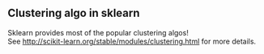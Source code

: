 Clustering algo in sklearn
--------------------------------

Sklearn provides most of the popular clustering algos!  
See http://scikit-learn.org/stable/modules/clustering.html for more details.

 
